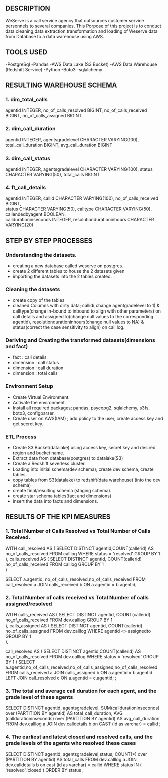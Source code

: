 
## DESCRIPTION
WeServe is a call service agency that outsources customer service personnels to several companies.
This Porpose of this project is to conduct data cleaning,data extraction,transformation and loading of Weserve data from Database to a data warehouse using AWS.

## TOOLS USED
-PostgreSql
-Pandas
-AWS Data Lake (S3 Bucket)
-AWS Data Warehouse (Redshift Service)
-Python
-Boto3
-sqlalchemy

## RESULTING WAREHOUSE SCHEMA

### 1. dim_total_calls 
agentid		INTEGER,
no_of_calls_resolved BIGINT,
no_of_calls_received BIGINT,
no_of_calls_assigned BIGINT  	


### 2. dim_call_duration 
agentid		INTEGER,
agentsgradelevel CHARACTER VARYING(100),
total_call_duration BIGINT,
avg_call_duration BIGINT  	


### 3. dim_call_status 
agentid		INTEGER,
agentsgradelevel CHARACTER VARYING(100),
status CHARACTER VARYING(50),
total_calls BIGINT  	

### 4. ft_call_details
agentid		INTEGER,
callid CHARACTER VARYING(100),
no_of_calls_received BIGINT,	
status CHARACTER VARYING(50),
calltype CHARACTER VARYING(50),
callendedbyagent BOOLEAN,	
calldurationinseconds INTEGER,
resolutiondurationinhours CHARACTER VARYING(20) 	



## STEP BY STEP PROCESSES
### Understanding the datasets.
- creating a new database called weserve on postgres.
- create 2 different tables to house the 2 datasets given
- importing the datasets into the 2 tables created.

### Cleaning the datasets
- create copy of the tables 
- cleaned Columns with dirty data; callid( change agentgradelevel to 1) & calltype(change in-bound to inbound to align with other parameters) on call details and assignedTo(change null values to the corresponding agentid), resolutiondurationinhours(change null values to NA) & status(correct the case sensitivity to align) on call log.

### Deriving and Creating the transformed datasets(dimensions and fact)
- fact : call details
- dimension : call status
- dimension : call duration
- dimension : total calls

### Environment Setup
- Create Virtual Environment.
- Activate the environment.
- Install all required packages; pandas, psycopg2, sqlalchemy, s3fs, boto3, configparser.
- Create user on AWS(IAM) ; add policy to the user, create access key and get secret key.

### ETL Process
- Create S3 Bucket(datalake) using access key, secret key and desired region and bucket name.
- Extract data from database(postgres) to datalake(S3)
- Create a Redshift severless cluster.
- Loading into initial schema(dev schema); create dev schema, create tables.
- copy tables from S3(datalake) to redshift(data warehouse) (into the dev schema)
- create final/resulting schema (staging schema).
- create star schema tables(fact and dimensions)
- insert the data into facts and dimensions.



## RESULTS OF THE KPI MEASURES

### 1. Total Number of Calls Resolved vs Total Number of Calls Received.
WITH call_resolved AS
(
SELECT DISTINCT agentid,COUNT(callerid) AS no_of_calls_resolved
FROM calllog
WHERE status = 'resolved'
GROUP BY 1
),
calls_received AS
(
SELECT DISTINCT agentid, COUNT(callerid) no_of_calls_received
FROM calllog
GROUP BY 1	
)

SELECT a.agentid, no_of_calls_resolved,no_of_calls_received FROM call_resolved a
JOIN calls_received b 
ON a.agentid = b.agentid;

### 2. Total Number of calls received vs Total Number of calls assigned/resolved
WITH calls_received AS
(
SELECT DISTINCT agentid, COUNT(callerid) no_of_calls_received
FROM dev.calllog
GROUP BY 1	
),
calls_assigned AS
(
SELECT DISTINCT agentid, COUNT(callerid) no_of_calls_assigned
FROM dev.calllog
WHERE agentid <> assignedto	
GROUP BY 1	
),

call_resolved AS
(
SELECT DISTINCT agentid,COUNT(callerid) AS no_of_calls_resolved
FROM dev.calllog
WHERE status = 'resolved'
GROUP BY 1
)
SELECT a.agentid,no_of_calls_received,no_of_calls_assigned,no_of_calls_resolved 
FROM calls_received a
JOIN calls_assigned b 
ON a.agentid = b.agentid
LEFT JOIN call_resolved c
ON a.agentid = c.agentid;
; 

### 3. The total and average call duration for each agent, and the grade level of these agents

SELECT DISTINCT agentid, agentsgradelevel, 
SUM(calldurationinseconds) over (PARTITION BY agentid) AS total_call_duration,
AVG (calldurationinseconds) over (PARTITION BY agentid) AS avg_call_duration
FROM dev.calllog a JOIN dev.calldetails b on CAST (id as varchar) = callid
;

### 4. The earliest and latest closed and resolved calls, and the grade levels of the agents who resolved these cases

SELECT DISTINCT agentid, agentsgradelevel,status,
COUNT(*) over (PARTITION BY agentid) AS total_calls
FROM dev.calllog a JOIN dev.calldetails b on cast (id as varchar) = callid
WHERE status IN ( 'resolved','closed') 
ORDER BY status
;